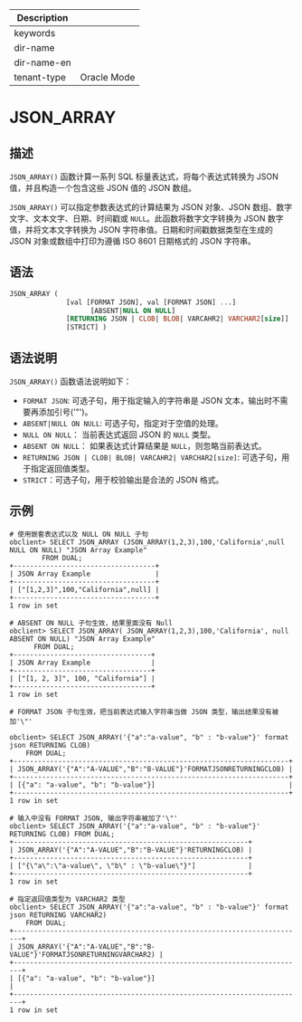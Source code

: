 | Description   |                 |
|---------------|-----------------|
| keywords      |                 |
| dir-name      |                 |
| dir-name-en   |                 |
| tenant-type   | Oracle Mode     |

# JSON_ARRAY

## 描述

`JSON_ARRAY()` 函数计算一系列 SQL 标量表达式，将每个表达式转换为 JSON 值，并且构造一个包含这些 JSON 值的 JSON 数组。

`JSON_ARRAY()` 可以指定参数表达式的计算结果为 JSON 对象、JSON 数组、数字文字、文本文字、日期、时间戳或 `NULL`。此函数将数字文字转换为 JSON 数字值，并将文本文字转换为 JSON 字符串值。日期和时间戳数据类型在生成的 JSON 对象或数组中打印为遵循 ISO 8601 日期格式的 JSON 字符串。

## 语法

```sql
JSON_ARRAY (
              [val [FORMAT JSON], val [FORMAT JSON] ...]
                    [ABSENT|NULL ON NULL]
              [RETURNING JSON | CLOB| BLOB| VARCAHR2| VARCHAR2[size]]
              [STRICT] )
```

## 语法说明

`JSON_ARRAY()` 函数语法说明如下：

- `FORMAT JSON`: 可选子句，用于指定输入的字符串是 JSON 文本，输出时不需要再添加引号('\"')。
- `ABSENT|NULL ON NULL`: 可选子句，指定对于空值的处理。
- `NULL ON NULL`： 当前表达式返回 JSON 的 `NULL` 类型。
- `ABSENT ON NULL`： 如果表达式计算结果是 `NULL`，则忽略当前表达式。
- `RETURNING JSON | CLOB| BLOB| VARCAHR2| VARCHAR2[size]`: 可选子句，用于指定返回值类型。
- `STRICT`：可选子句，用于校验输出是合法的 JSON 格式。

## 示例

```shell
# 使用嵌套表达式以及 NULL ON NULL 子句
obclient> SELECT JSON_ARRAY (JSON_ARRAY(1,2,3),100,'California',null NULL ON NULL) "JSON Array Example"
        FROM DUAL;
+-----------------------------------+
| JSON Array Example                |
+-----------------------------------+
| ["[1,2,3]",100,"California",null] |
+-----------------------------------+
1 row in set

# ABSENT ON NULL 子句生效，结果里面没有 Null
obclient> SELECT JSON_ARRAY( JSON_ARRAY(1,2,3),100,'California', null ABSENT ON NULL) "JSON Array Example"
      FROM DUAL;
+----------------------------------+
| JSON Array Example               |
+----------------------------------+
| ["[1, 2, 3]", 100, "California"] |
+----------------------------------+
1 row in set

# FORMAT JSON 子句生效，把当前表达式输入字符串当做 JSON 类型，输出结果没有被加'\"'

obclient> SELECT JSON_ARRAY('{"a":"a-value", "b" : "b-value"}' format json RETURNING CLOB)
    FROM DUAL;
+--------------------------------------------------------------------+
| JSON_ARRAY('{"A":"A-VALUE","B":"B-VALUE"}'FORMATJSONRETURNINGCLOB) |
+--------------------------------------------------------------------+
| [{"a": "a-value", "b": "b-value"}]                                 |
+--------------------------------------------------------------------+
1 row in set

# 输入中没有 FORMAT JSON, 输出字符串被加了'\"'
obclient> SELECT JSON_ARRAY('{"a":"a-value", "b" : "b-value"}' RETURNING CLOB) FROM DUAL;
+----------------------------------------------------------+
| JSON_ARRAY('{"A":"A-VALUE","B":"B-VALUE"}'RETURNINGCLOB) |
+----------------------------------------------------------+
| ["{\"a\":\"a-value\", \"b\" : \"b-value\"}"]             |
+----------------------------------------------------------+
1 row in set

# 指定返回值类型为 VARCHAR2 类型
obclient> SELECT JSON_ARRAY('{"a":"a-value", "b" : "b-value"}' format json RETURNING VARCHAR2)
    FROM DUAL;
+------------------------------------------------------------------------+
| JSON_ARRAY('{"A":"A-VALUE","B":"B-VALUE"}'FORMATJSONRETURNINGVARCHAR2) |
+------------------------------------------------------------------------+
| [{"a": "a-value", "b": "b-value"}]                                     |
+------------------------------------------------------------------------+
1 row in set
```
